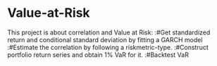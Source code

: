 # Value-at-Risk
This project is about correlation and Value at Risk:
:#Get standardized return and conditional standard deviation by fitting a GARCH model
:#Estimate the correlation by following a riskmetric-type.
:#Construct portfolio return series and obtain 1% VaR for it.
:#Backtest VaR
